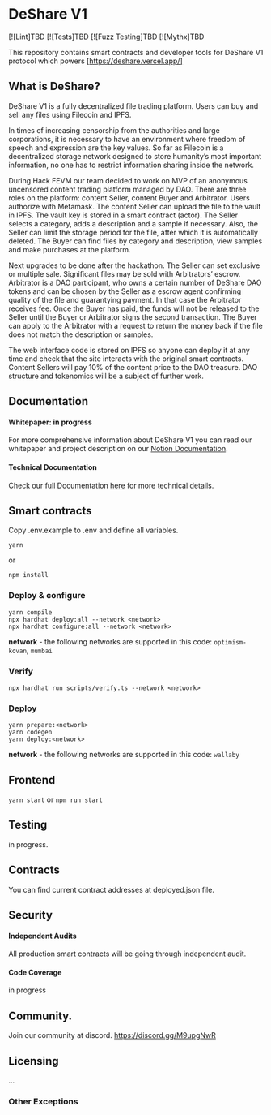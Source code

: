 # DeShare V1

[![Lint]TBD
[![Tests]TBD
[![Fuzz Testing]TBD
[![Mythx]TBD

This repository contains smart contracts and developer tools for DeShare V1 protocol which powers [https://deshare.vercel.app/]

## What is DeShare?

DeShare V1 is a fully decentralized file trading platform. Users can buy and sell any files using Filecoin and IPFS.


In times of increasing censorship from the authorities and large corporations, it is necessary to have an environment where freedom of speech and expression are the key values. So far as Filecoin is a decentralized storage network designed to store humanity’s most important information, no one has to restrict information sharing inside the network. 

During Hack FEVM our team decided to work on MVP of an anonymous uncensored content trading platform managed by DAO. 
There are three roles on the platform: content Seller, content Buyer and Arbitrator.
Users authorize with Metamask.
The content Seller can upload the file to the vault in IPFS. The vault key is stored in a smart contract (actor). The Seller selects a category, adds a description and a sample if necessary. Also, the Seller can limit the storage period for the file, after which it is automatically deleted. 
The Buyer can find files by category and description, view samples and make purchases at the platform.

Next upgrades to be done after the hackathon.
The Seller can set exclusive or multiple sale.
Significant files may be sold with Arbitrators’ escrow.
Arbitrator is a DAO participant, who owns a certain number of DeShare DAO tokens and can be chosen by the Seller as a escrow agent confirming quality of the file and guarantying payment. In that case the Arbitrator receives fee. Once the Buyer has paid, the funds will not be released to the Seller until the Buyer or Arbitrator signs the second transaction. The Buyer can apply to the Arbitrator with a request to return the money back if the file does not match the description or samples.

The web interface code is stored on IPFS so anyone can deploy it at any time and check that the site interacts with the original smart contracts.
Content Sellers will pay 10% of the content price to the DAO treasure. DAO structure and tokenomics will be a subject of further work. 
## Documentation

#### Whitepaper: in progress

For more comprehensive information about DeShare V1 you can read our whitepaper and project description on our [Notion Documentation](https://godefx.notion.site/godefx/DeShare-Public-Documentation-Hackathon-FEVM-2976e0e5441f49c7bd843e85dd113a32).

#### Technical Documentation

Check our full Documentation [here](https://godefx.notion.site/godefx/DeShare-Public-Documentation-Hackathon-FEVM-2976e0e5441f49c7bd843e85dd113a32) for more technical details.

## Smart contracts

Copy .env.example to .env and define all variables.

`yarn`

or

`npm install`

### Deploy & configure

```
yarn compile
npx hardhat deploy:all --network <network>
npx hardhat configure:all --network <network>
```

**network** - the following networks are supported in this code: `optimism-kovan`, `mumbai`

### Verify

```
npx hardhat run scripts/verify.ts --network <network>
```

### Deploy

```
yarn prepare:<network>
yarn codegen
yarn deploy:<network>
```

**network** - the following networks are supported in this code: `wallaby`

## Frontend

`yarn start`
or
`npm run start`

## Testing

in progress.

## Contracts

You can find current contract addresses at deployed.json file.

## Security

#### Independent Audits

All production smart contracts will be going through independent audit.

#### Code Coverage

in progress

## Community.

Join our community at discord.
https://discord.gg/M9upgNwR

## Licensing

...

### Other Exceptions
